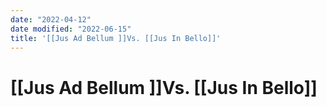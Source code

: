 ```yaml
---
date: "2022-04-12"
date modified: "2022-06-15"
title: '[[Jus Ad Bellum ]]Vs. [[Jus In Bello]]'
---
```


# [[Jus Ad Bellum ]]Vs. [[Jus In Bello]]
